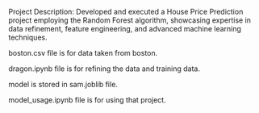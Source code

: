 Project Description:
Developed and executed a House Price Prediction project employing the Random Forest algorithm, showcasing expertise in data refinement,
feature engineering, and advanced machine learning techniques.

boston.csv file is for data taken from boston.

dragon.ipynb file is for refining the data and training data.

model is stored in sam.joblib file.

model_usage.ipynb file is for using that project.







